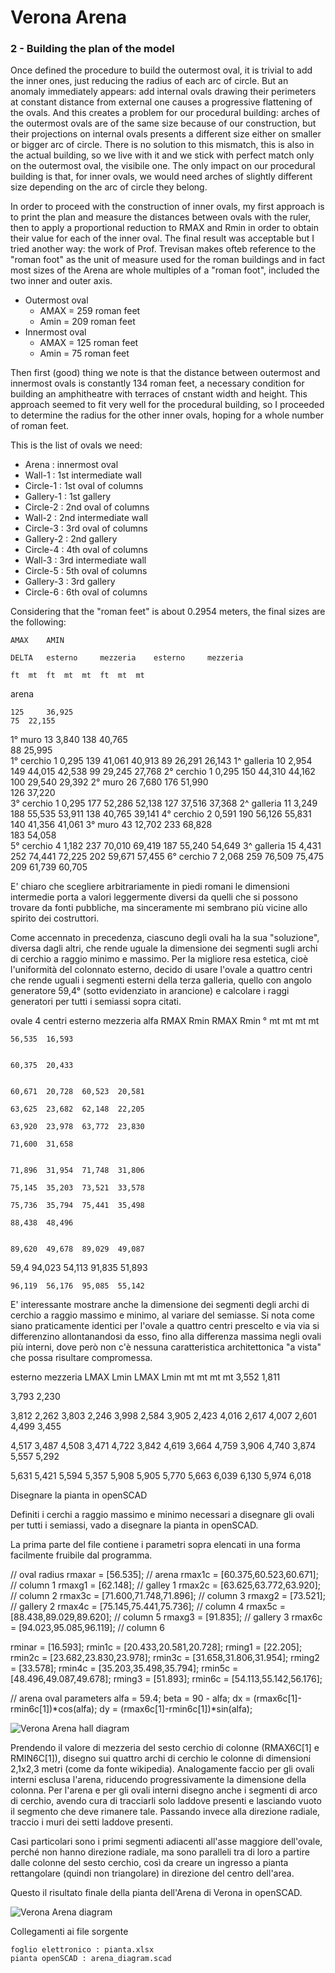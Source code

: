 # Verona Arena
### 2 - Building the plan of the model

Once defined the procedure to build the outermost oval, it is trivial to add the inner ones, just reducing the radius of each arc of circle. But an anomaly immediately appears: add internal ovals drawing their perimeters at constant distance from external one causes a progressive flattening of the ovals. And this creates a problem for our procedural building: arches of the outermost ovals are of the same size because of our construction, but their projections on internal ovals presents a different size either on smaller or bigger arc of circle. There is no solution to this mismatch, this is also in the actual building, so we live with it and we stick with perfect match only on the outermost oval, the visibile one. The only impact on our procedural building is that, for inner ovals, we would need arches of slightly different size depending on the arc of circle they belong.

In order to proceed with the construction of inner ovals, my first approach is to print the plan and measure the distances between ovals with the ruler, then to apply a proportional reduction to RMAX and Rmin in order to obtain their value for each of the inner oval. The final result was acceptable but I tried another way: the work of Prof. Trevisan makes ofteb reference to the "roman foot" as the unit of measure used for the roman buildings and in fact most sizes of the Arena are whole multiples of a "roman foot", included the two inner and outer axis.

- Outermost oval
  - AMAX = 259 roman feet
  - Amin = 209 roman feet
- Innermost oval
  - AMAX = 125 roman feet
  - Amin = 75 roman feet

Then first (good) thing we note is that the distance between outermost and innermost ovals is constantly 134 roman feet, a necessary condition for building an amphitheatre with terraces of cnstant width and height. This approach seemed to fit very well for the procedural building, so I proceeded to determine the radius for the other inner ovals, hoping for a whole number of roman feet.

This is the list of ovals we need:
- Arena : innermost oval
- Wall-1 : 1st intermediate wall
- Circle-1 : 1st oval of columns
- Gallery-1 : 1st gallery
- Circle-2 : 2nd oval of columns
- Wall-2 : 2nd intermediate wall
- Circle-3 : 3rd oval of columns
- Gallery-2 : 2nd gallery
- Circle-4 : 4th oval of columns
- Wall-3 : 3rd intermediate wall
- Circle-5 : 5th oval of columns
- Gallery-3 : 3rd gallery
- Circle-6 : 6th oval of columns

Considering that the "roman feet" is about 0.2954 meters, the final sizes are the following:

	
	
	AMAX 	AMIN

	DELTA 	esterno 	mezzeria 	esterno 	mezzeria

	ft 	mt 	ft 	mt 	mt 	ft 	mt 	mt
arena 	
	
	125 	36,925 	
	75 	22,155 	
1° muro 	13 	3,840 	138 	40,765 	
	88 	25,995 	
1° cerchio 	1 	0,295 	139 	41,061 	40,913 	89 	26,291 	26,143
1^ galleria 	10 	2,954 	149 	44,015 	42,538 	99 	29,245 	27,768
2° cerchio 	1 	0,295 	150 	44,310 	44,162 	100 	29,540 	29,392
2° muro 	26 	7,680 	176 	51,990 	
	126 	37,220 	
3° cerchio 	1 	0,295 	177 	52,286 	52,138 	127 	37,516 	37,368
2^ galleria 	11 	3,249 	188 	55,535 	53,911 	138 	40,765 	39,141
4° cerchio 	2 	0,591 	190 	56,126 	55,831 	140 	41,356 	41,061
3° muro 	43 	12,702 	233 	68,828 	
	183 	54,058 	
5° cerchio 	4 	1,182 	237 	70,010 	69,419 	187 	55,240 	54,649
3^ galleria 	15 	4,431 	252 	74,441 	72,225 	202 	59,671 	57,455
6° cerchio 	7 	2,068 	259 	76,509 	75,475 	209 	61,739 	60,705

E' chiaro che scegliere arbitrariamente in piedi romani le dimensioni intermedie porta a valori leggermente diversi da quelli che si possono trovare da fonti pubbliche, ma sinceramente mi sembrano più vicine allo spirito dei costruttori.


Come accennato in precedenza, ciascuno degli ovali ha la sua "soluzione", diversa dagli altri, che rende uguale la dimensione dei segmenti sugli archi di cerchio a raggio minimo e massimo. Per la migliore resa estetica, cioè l'uniformità del colonnato esterno, decido di usare l'ovale a quattro centri che rende uguali i segmenti esterni della terza galleria, quello con angolo generatore 59,4° (sotto evidenziato in arancione) e calcolare i raggi generatori per tutti i semiassi sopra citati.

ovale 4 centri esterno 	mezzeria
alfa 	RMAX 	Rmin 	RMAX 	Rmin
° 	mt 	mt 	mt 	mt

	56,535 	16,593 	
	

	60,375 	20,433 	
	

	60,671 	20,728 	60,523 	20,581

	63,625 	23,682 	62,148 	22,205

	63,920 	23,978 	63,772 	23,830

	71,600 	31,658 	
	

	71,896 	31,954 	71,748 	31,806

	75,145 	35,203 	73,521 	33,578

	75,736 	35,794 	75,441 	35,498

	88,438 	48,496 	
	

	89,620 	49,678 	89,029 	49,087
59,4 	94,023 	54,113 	91,835 	51,893

	96,119 	56,176 	95,085 	55,142


E' interessante mostrare anche la dimensione dei segmenti degli archi di cerchio a raggio massimo e minimo, al variare del semiasse. Si nota come siano praticamente identici per l'ovale a quattro centri prescelto e via via si differenzino allontanandosi da esso, fino alla differenza massima negli ovali più interni, dove però non c'è nessuna caratteristica architettonica "a vista" che possa risultare compromessa.

esterno 	mezzeria
LMAX 	Lmin 	LMAX 	Lmin
mt 	mt 	mt 	mt
3,552 	1,811 	
	
3,793 	2,230 	
	
3,812 	2,262 	3,803 	2,246
3,998 	2,584 	3,905 	2,423
4,016 	2,617 	4,007 	2,601
4,499 	3,455 	
	
4,517 	3,487 	4,508 	3,471
4,722 	3,842 	4,619 	3,664
4,759 	3,906 	4,740 	3,874
5,557 	5,292 	
	
5,631 	5,421 	5,594 	5,357
5,908 	5,905 	5,770 	5,663
6,039 	6,130 	5,974 	6,018




Disegnare la pianta in openSCAD

Definiti i cerchi a raggio massimo e minimo necessari a disegnare gli ovali per tutti i semiassi, vado a disegnare la pianta in openSCAD.

La prima parte del file contiene i parametri sopra elencati in una forma facilmente fruibile dal programma.

// oval radius
rmaxar = [56.535];                  // arena
rmax1c = [60.375,60.523,60.671];    // column 1
rmaxg1 = [62.148];                  // galley 1
rmax2c = [63.625,63.772,63.920];    // column 2
rmax3c = [71.600,71.748,71.896];    // column 3
rmaxg2 = [73.521];                  // gallery 2
rmax4c = [75.145,75.441,75.736];    // column 4
rmax5c = [88.438,89.029,89.620];    // column 5
rmaxg3 = [91.835];                  // gallery 3
rmax6c = [94.023,95.085,96.119];    // column 6

rminar = [16.593];
rmin1c = [20.433,20.581,20.728];
rming1 = [22.205];
rmin2c = [23.682,23.830,23.978];
rmin3c = [31.658,31.806,31.954];
rming2 = [33.578];
rmin4c = [35.203,35.498,35.794];
rmin5c = [48.496,49.087,49.678];
rming3 = [51.893];
rmin6c = [54.113,55.142,56.176];

// arena oval parameters
alfa = 59.4;
beta = 90 - alfa;
dx = (rmax6c[1]-rmin6c[1])*cos(alfa);
dy = (rmax6c[1]-rmin6c[1])*sin(alfa);



![Verona Arena hall diagram](img-arena/arena_diagram_hall.png)


Prendendo il valore di mezzeria del sesto cerchio di colonne (RMAX6C[1] e RMIN6C[1]), disegno sui quattro archi di cerchio le colonne di dimensioni 2,1x2,3 metri (come da fonte wikipedia). Analogamente faccio per gli ovali interni esclusa l'arena, riducendo progressivamente la dimensione della colonna. Per l'arena e per gli ovali interni disegno anche i segmenti di arco di cerchio, avendo cura di tracciarli solo laddove presenti e lasciando vuoto il segmento che deve rimanere tale. Passando invece alla direzione radiale, traccio i muri dei setti laddove presenti.

Casi particolari sono i primi segmenti adiacenti all'asse maggiore dell'ovale, perché non hanno direzione radiale, ma sono paralleli tra di loro a partire dalle colonne del sesto cerchio, così da creare un ingresso a pianta rettangolare (quindi non triangolare) in direzione del centro dell'area.




Questo il risultato finale della pianta dell'Arena di Verona in openSCAD.



![Verona Arena diagram](img-arena/arena_diagram.png)




Collegamenti ai file sorgente

    foglio elettronico : pianta.xlsx
    pianta openSCAD : arena_diagram.scad


